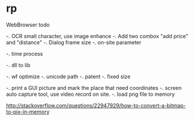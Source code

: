 # rp
WebBrowser
todo

-. OCR small character, use image enhance
-. Add two combox "add price" and "distance"
-. Dialog frame size
-. on-site parameter

-. time process

-. dll to lib

-. wf optimize
-. unicode path
-. patent
-. fixed size

-. print a GUI picture and mark the place that need coordinates
-. screen auto capture tool, use video record on site.
-. load png file to memory

http://stackoverflow.com/questions/22947929/how-to-convert-a-bitmap-to-pix-in-memory



